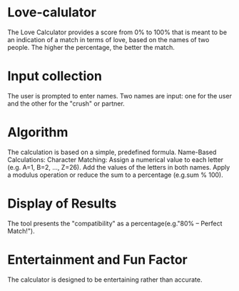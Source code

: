 # Love-calulator
The Love Calculator provides a score from 0% to 100% that is meant to be an indication of a match in terms of love, based on the names of two people. The higher the percentage, the better the match. 

# Input collection
The user is prompted to enter names.
Two names are input: one for the user and the other for the "crush" or partner.

# Algorithm
The calculation is based on a simple, predefined formula.
Name-Based Calculations:
Character Matching: Assign a numerical value to each letter (e.g. A=1, B=2, ..., Z=26).
Add the values of the letters in both names.
Apply a modulus operation or reduce the sum to a percentage (e.g.sum % 100).

# Display of Results
The tool presents the "compatibility" as a percentage(e.g."80% – Perfect Match!").

# Entertainment and Fun Factor
The calculator is designed to be entertaining rather than accurate.


   
